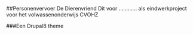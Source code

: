 ##Personenvervoer De Dierenvriend
Dit voor ............ als eindwerkproject voor het volwassenonderwijs CVOHZ

###Een Drupal8 theme

